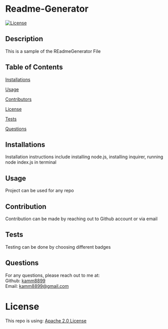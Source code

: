 # Readme-Generator
  [![License](https://img.shields.io/badge/License-Apache%202.0-blue.svg)](https://opensource.org/licenses/Apache-2.0)
  ## Description
  This is a sample of the REadmeGenerator File
  ## Table of Contents 
  [Installations](#Installations)
  
  [Usage](#Usage)
  
  [Contributors](#Contributors)
  
  [License](#License)
  
  [Tests](#Tests)
  
  [Questions](#Questions)
  
  
  ## Installations
  Installation instructions include installing node.js, installing inquirer, running node index.js in terminal
   ## Usage
  Project can be used for any repo
   ## Contribution
  Contribution can be made by reaching out to Github account or via email
  ## Tests
  Testing can be done by choosing different badges 
  ## Questions
  For any questions, please reach out to me at:<br/>
  Github: [kamm8899](https://github.com/kamm8899/README-Generator) <br/>
  Email: [kamm8899@gmail.com](mailto:kamm8899@gmail.com)
  # License 
  This repo is using: [Apache 2.0 License](https://opensource.org/licenses/Apache-2.0)
